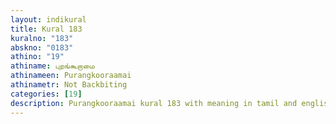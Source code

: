 ```yaml
---
layout: indikural
title: Kural 183
kuralno: "183"
abskno: "0183"
athino: "19"
athiname: புறங்கூறாமை
athinameen: Purangkooraamai
athinametr: Not Backbiting
categories: [19]
description: Purangkooraamai kural 183 with meaning in tamil and english 
---
```


